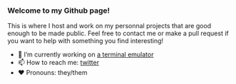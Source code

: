 ### Welcome to my Github page!
This is where I host and work on my personnal projects that are good enough to be made public.
Feel free to contact me or make a pull request if you want to help with something you find interesting!

- 🔭 I’m currently working on [a terminal emulator](https://github.com/shadyfennec/ft)
- 📫 How to reach me: [twitter](https://twitter.com/shadyfennec)
- ❤ Pronouns: they/them

<!--
**shadyfennec/shadyfennec** is a ✨ _special_ ✨ repository because its `README.md` (this file) appears on your GitHub profile.

Here are some ideas to get you started:

- 🔭 I’m currently working on ...
- 🌱 I’m currently learning ...
- 👯 I’m looking to collaborate on ...
- 🤔 I’m looking for help with ...
- 💬 Ask me about ...
- 📫 How to reach me: ...
- 😄 Pronouns: ...
- ⚡ Fun fact: ...
-->
